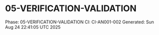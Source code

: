 # 05-VERIFICATION-VALIDATION
Phase: 05-VERIFICATION-VALIDATION
CI: CI-AN001-002
Generated: Sun Aug 24 22:41:05 UTC 2025
